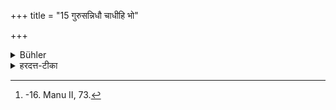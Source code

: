 +++
title = "15 गुरुसन्निधौ चाधीहि भो"

+++

<details><summary>Bühler</summary>

15-16. He may likewise study or teach in the presence of his teacher, if (the latter) has addressed him (saying), 'Ho, study! (or, Ho, teach!)' [^10] 


[^10]:  -16. Manu II, 73.
</details>

<details><summary>हरदत्त-टीका</summary>

## सूत्रम्
गुरुसन्निधौ "चाधीहि भो" इत्युक्त्वाऽधीयीत ॥ १५ ॥  
### टिप्पनी
धारणाध्ययनं पारायणाध्ययनं वा कुर्वन् गुरौ सन्निहिने सति 'अधीहि भो' इत्युक्त्वाऽधीयीत ॥ १५॥*
</details>
